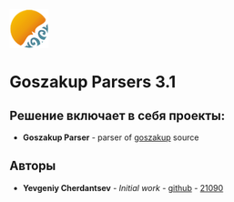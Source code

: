 ![alternativetext](./Resources/goszakup_logo.png)
# Goszakup Parsers 3.1

## Решение включает в себя проекты:
* **Goszakup Parser** - parser of [goszakup](https://www.goszakup.gov.kz) source


## Авторы

* **Yevgeniy Cherdantsev** - *Initial work* - [github](https://github.com/ZhekaCher) - [21090](http://192.168.1.75:7990/users/e.cherdancev)
